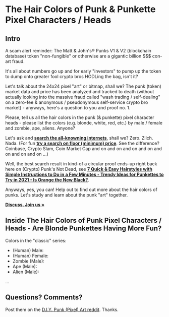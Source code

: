 #  The Hair Colors of Punk & Punkette Pixel Characters / Heads

## Intro

A scam alert reminder:  The Matt & John's® Punks V1 & V2 (blockchain database) token "non-fungible" or otherwise  are a gigantic billion $$$ con-art fraud.

It's all about numbers go up and for early "investors" to pump up the token to dump onto greater fool crypto bros HODLing the bag, isn't it?

Let's talk about the 24x24 pixel "art" or bitmap, shall we?   The punk (token) market data and price has been analyzed and tracked to death (without actually looking into the massive fraud called "wash trading / self-dealing" on a zero-fee & anonymous / pseudonymous self-service crypto bro market) -  anyways, here's a question to you and proof no. 1.

Please, tell us all the hair colors in the punk (& punkette) pixel character heads - please list the colors (e.g. blonde, white, red, etc.)  by male / female and zombie, ape, aliens.   Anyone?

Let's ask and [**search the all-knowning internets**](https://www.google.com/search?q=crypto+punks+hair+colors), shall we?   Zero. Zilch. Nada.   (For fun [**try a search on floor (minimum) price**](https://www.google.com/search?q=crypto+punks+floor+price). See the difference?  Coinbase, Crypto Slam, Coin Market Cap and on and on and on and on and on and on and on ...)

Well, the best search result in kind-of a circular proof ends-up right back here on (Crypto) Punk's Not Dead, see [**7 Quick & Easy Hairstyles with Simple Instructions to Do in a Few Minutes - Trendy Ideas for Punkettes to Try in 2021 - Is Orange the New Black?**](https://github.com/cryptopunksnotdead/programming-cryptopunks/blob/master/10_hair.md).

Anyways, yes, you can! Help out to find out more about the hair colors of punks. Let's study and learn about the punk "art" together.

[**Discuss. Join us »**](https://old.reddit.com/r/DIYPunkArt/comments/vc4n7w/why_matt_johns_punks_v1_v2_are_a_gigantic_conart/)


## Inside The Hair Colors of Punk Pixel Characters / Heads - Are Blonde Punkettes Having More Fun?

Colors in the "classic" series:

- (Human) Male:
- (Human) Female:
- Zombie (Male):
- Ape (Male):
- Alien (Male):

...



## Questions? Comments?

Post them on the [D.I.Y. Punk (Pixel) Art reddit](https://old.reddit.com/r/DIYPunkArt). Thanks.




